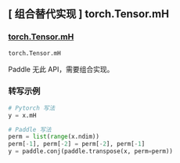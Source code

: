 ## [ 组合替代实现 ] torch.Tensor.mH

### [torch.Tensor.mH](https://pytorch.org/docs/stable/tensors.html?#torch.Tensor.mH)

```python
torch.Tensor.mH
```

Paddle 无此 API，需要组合实现。

### 转写示例

```python
# Pytorch 写法
y = x.mH

# Paddle 写法
perm = list(range(x.ndim))
perm[-1], perm[-2] = perm[-2], perm[-1]
y = paddle.conj(paddle.transpose(x, perm=perm))
```
